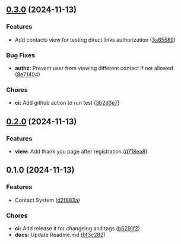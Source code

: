 

## [0.3.0](https://github.com/masterbater/contactsystemtest/compare/0.2.0...0.3.0) (2024-11-13)

### Features

* Add contacts view for testing direct links authorization ([3a65589](https://github.com/masterbater/contactsystemtest/commit/3a65589f147d4430a0a813b2f1dade5cc9084164))

### Bug Fixes

* **authz:** Prevent user from viewing different contact if not allowed ([8e71404](https://github.com/masterbater/contactsystemtest/commit/8e71404eb8593d1cf76d47f3f1502dafa89a9033))

### Chores

* **ci:** Add github action to run test ([3b2d3e7](https://github.com/masterbater/contactsystemtest/commit/3b2d3e777fdad9aa2c486e16cfa1d74193b4c8a5))

## [0.2.0](https://github.com/masterbater/contactsystemtest/compare/0.1.0...0.2.0) (2024-11-13)

### Features

* **view:** Add thank you page after registration ([d718ea8](https://github.com/masterbater/contactsystemtest/commit/d718ea8d44ffd1a7f771d23ded754320fffe548b))

## 0.1.0 (2024-11-13)

### Features

* Contact System ([d2f883a](https://github.com/masterbater/contactsystemtest/commit/d2f883a5f63689a5aaf4cfae99c3d47fe7610e5c))

### Chores

* **ci:** Add release it for changelog and tags ([b6291f2](https://github.com/masterbater/contactsystemtest/commit/b6291f22ef25dcec3216fa03ec2aa9889bfbdbc9))
* **docs:** Update Readme.md ([bf3c282](https://github.com/masterbater/contactsystemtest/commit/bf3c2824bcc9ec30bb3c197309f56aea72cf29d0))
